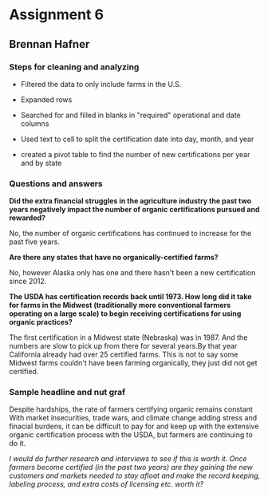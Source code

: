 # Assignment 6

## Brennan Hafner

### Steps for cleaning and analyzing

* Filtered the data to only include farms in the U.S. 

* Expanded rows

* Searched for and filled in blanks in "required" operational and date columns

* Used text to cell to split the certification date into day, month, and year

* created a pivot table to find the number of new certifications per year and by state

### Questions and answers

**Did the extra financial struggles in the agriculture industry the past two years negatively impact the number of organic certifications pursued and rewarded?**

No, the number of organic certifications has continued to increase for the past five years.

**Are there any states that have no organically-certified farms?**

No, however Alaska only has one and there hasn't been a new certification since 2012.

**The USDA has certification records back until 1973. How long did it take for farms in the Midwest (traditionally more conventional farmers operating on a large scale) to begin receiving certifications for using organic practices?**

The first certification in a Midwest state (Nebraska) was in 1987. And the numbers are slow to pick up from there for several years.By that year California already had over 25 certified farms. This is not to say some Midwest farms couldn't have been farming organically, they just did not get certified.

### Sample headline and nut graf

Despite hardships, the rate of farmers certifying organic remains constant
With market insecurities, trade wars, and climate change adding stress and finacial burdens, it can be difficult to pay for and keep up with the extensive organic certification process with the USDA, but farmers are continuing to do it. 

*I would do further research and interviews to see if this is worth it. Once farmers become certified (in the past two years) are they gaining the new customers and markets needed to stay afloat and make the record keeping, labeling process, and extra costs of licensing etc. worth it?*
